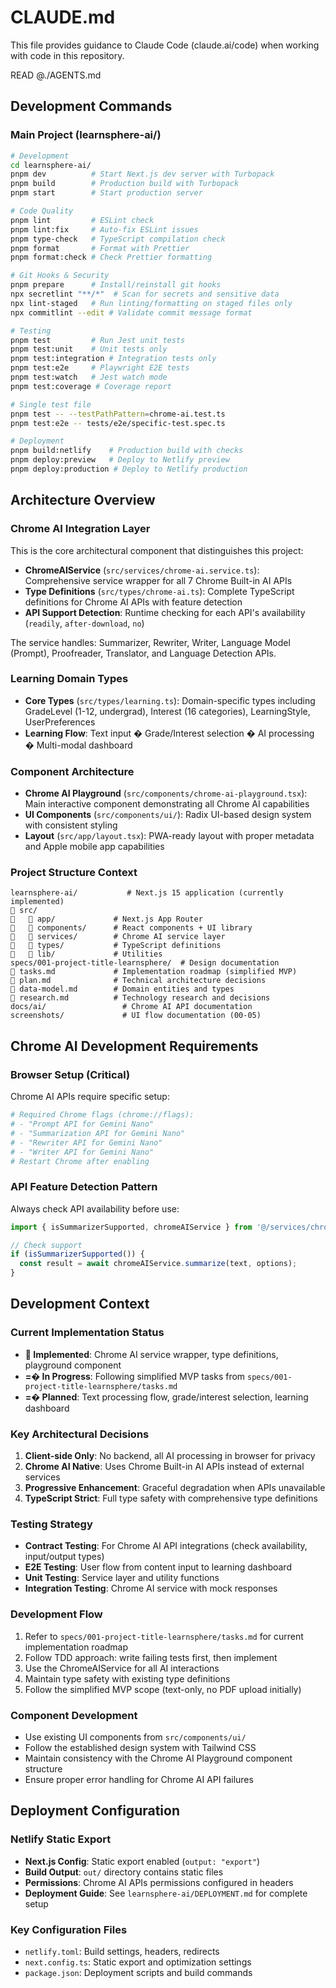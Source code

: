 # CLAUDE.md

This file provides guidance to Claude Code (claude.ai/code) when working with code in this repository.

READ @./AGENTS.md

## Development Commands

### Main Project (learnsphere-ai/)
```bash
# Development
cd learnsphere-ai/
pnpm dev          # Start Next.js dev server with Turbopack
pnpm build        # Production build with Turbopack
pnpm start        # Start production server

# Code Quality
pnpm lint         # ESLint check
pnpm lint:fix     # Auto-fix ESLint issues
pnpm type-check   # TypeScript compilation check
pnpm format       # Format with Prettier
pnpm format:check # Check Prettier formatting

# Git Hooks & Security
pnpm prepare      # Install/reinstall git hooks
npx secretlint "**/*"  # Scan for secrets and sensitive data
npx lint-staged   # Run linting/formatting on staged files only
npx commitlint --edit # Validate commit message format

# Testing
pnpm test         # Run Jest unit tests
pnpm test:unit    # Unit tests only
pnpm test:integration # Integration tests only
pnpm test:e2e     # Playwright E2E tests
pnpm test:watch   # Jest watch mode
pnpm test:coverage # Coverage report

# Single test file
pnpm test -- --testPathPattern=chrome-ai.test.ts
pnpm test:e2e -- tests/e2e/specific-test.spec.ts

# Deployment
pnpm build:netlify    # Production build with checks
pnpm deploy:preview   # Deploy to Netlify preview
pnpm deploy:production # Deploy to Netlify production
```

## Architecture Overview

### Chrome AI Integration Layer
This is the core architectural component that distinguishes this project:

- **ChromeAIService** (`src/services/chrome-ai.service.ts`): Comprehensive service wrapper for all 7 Chrome Built-in AI APIs
- **Type Definitions** (`src/types/chrome-ai.ts`): Complete TypeScript definitions for Chrome AI APIs with feature detection
- **API Support Detection**: Runtime checking for each API's availability (`readily`, `after-download`, `no`)

The service handles: Summarizer, Rewriter, Writer, Language Model (Prompt), Proofreader, Translator, and Language Detection APIs.

### Learning Domain Types
- **Core Types** (`src/types/learning.ts`): Domain-specific types including GradeLevel (1-12, undergrad), Interest (16 categories), LearningStyle, UserPreferences
- **Learning Flow**: Text input � Grade/Interest selection � AI processing � Multi-modal dashboard

### Component Architecture
- **Chrome AI Playground** (`src/components/chrome-ai-playground.tsx`): Main interactive component demonstrating all Chrome AI capabilities
- **UI Components** (`src/components/ui/`): Radix UI-based design system with consistent styling
- **Layout** (`src/app/layout.tsx`): PWA-ready layout with proper metadata and Apple mobile app capabilities

### Project Structure Context
```
learnsphere-ai/           # Next.js 15 application (currently implemented)
   src/
      app/             # Next.js App Router
      components/      # React components + UI library
      services/        # Chrome AI service layer
      types/           # TypeScript definitions
      lib/             # Utilities
specs/001-project-title-learnsphere/  # Design documentation
   tasks.md             # Implementation roadmap (simplified MVP)
   plan.md              # Technical architecture decisions
   data-model.md        # Domain entities and types
   research.md          # Technology research and decisions
docs/ai/                 # Chrome AI API documentation
screenshots/             # UI flow documentation (00-05)
```

## Chrome AI Development Requirements

### Browser Setup (Critical)
Chrome AI APIs require specific setup:
```bash
# Required Chrome flags (chrome://flags):
# - "Prompt API for Gemini Nano"
# - "Summarization API for Gemini Nano"
# - "Rewriter API for Gemini Nano"
# - "Writer API for Gemini Nano"
# Restart Chrome after enabling
```

### API Feature Detection Pattern
Always check API availability before use:
```typescript
import { isSummarizerSupported, chromeAIService } from '@/services/chrome-ai.service';

// Check support
if (isSummarizerSupported()) {
  const result = await chromeAIService.summarize(text, options);
}
```

## Development Context

### Current Implementation Status
- ** Implemented**: Chrome AI service wrapper, type definitions, playground component
- **=� In Progress**: Following simplified MVP tasks from `specs/001-project-title-learnsphere/tasks.md`
- **=� Planned**: Text processing flow, grade/interest selection, learning dashboard

### Key Architectural Decisions
1. **Client-side Only**: No backend, all AI processing in browser for privacy
2. **Chrome AI Native**: Uses Chrome Built-in AI APIs instead of external services
3. **Progressive Enhancement**: Graceful degradation when APIs unavailable
4. **TypeScript Strict**: Full type safety with comprehensive type definitions

### Testing Strategy
- **Contract Testing**: For Chrome AI API integrations (check availability, input/output types)
- **E2E Testing**: User flow from content input to learning dashboard
- **Unit Testing**: Service layer and utility functions
- **Integration Testing**: Chrome AI service with mock responses

### Development Flow
1. Refer to `specs/001-project-title-learnsphere/tasks.md` for current implementation roadmap
2. Follow TDD approach: write failing tests first, then implement
3. Use the ChromeAIService for all AI interactions
4. Maintain type safety with existing type definitions
5. Follow the simplified MVP scope (text-only, no PDF upload initially)

### Component Development
- Use existing UI components from `src/components/ui/`
- Follow the established design system with Tailwind CSS
- Maintain consistency with the Chrome AI Playground component structure
- Ensure proper error handling for Chrome AI API failures

## Deployment Configuration

### Netlify Static Export
- **Next.js Config**: Static export enabled (`output: "export"`)
- **Build Output**: `out/` directory contains static files
- **Permissions**: Chrome AI APIs permissions configured in headers
- **Deployment Guide**: See `learnsphere-ai/DEPLOYMENT.md` for complete setup

### Key Configuration Files
- `netlify.toml`: Build settings, headers, redirects
- `next.config.ts`: Static export and optimization settings
- `package.json`: Deployment scripts and build commands